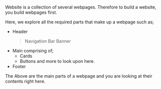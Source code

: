 Website is a collection of several webpages. Therefore to build a website, you build webpages first.

Here, we explore all the required parts that make up a webpage such as;
- Header
    > Navigation Bar
    > Banner
- Main comprising of;
    - Cards 
    - Buttons and more to look upon here.
- Footer

The Above are the main parts of a webpage and you are looking at their contents right here.